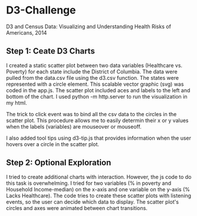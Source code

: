 # D3-Challenge
D3 and Census Data: Visualizing and Understanding Health Risks of Americans, 2014

## Step 1: Ceate D3 Charts
I created a static scatter plot between two data variables (Healthcare vs. Poverty) for each state include the District of Columbia. The data were pulled from the data.csv file using the d3.csv function. The states were represented with a circle element. This scalable vector graphic (svg) was coded in the app.js. The scatter plot included aces and labels to the left and bottom of the chart. I used python -m http.server to run the visualization in my html. 

The trick to click event was to bind all the csv data to the circles in the scatter plot. This procedure allows me to easily determin their x or y values when the labels (variables) are mouseover or mouseoff.

I also added tool tips using d3-tip.js that provides information when the user hovers over a circle in the scatter plot. 

## Step 2: Optional Exploration
I tried to create additional charts with interaction. However, the js code to do this task is overwhelming. I tried for two variables (% in poverty and Household Income-median) on the x-axis and one variable on the y-axis (% Lacks Healthcare). The code tries to create these scatter plots with listening events, so the user can decide which data to display. The scatter plot's circles and axes were animated between chart transitions.



